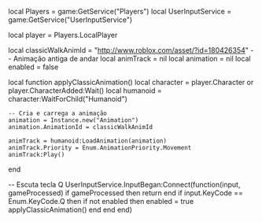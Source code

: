 local Players = game:GetService("Players")
local UserInputService = game:GetService("UserInputService")

local player = Players.LocalPlayer

local classicWalkAnimId = "http://www.roblox.com/asset/?id=180426354" -- Animação antiga de andar
local animTrack = nil
local animation = nil
local enabled = false

local function applyClassicAnimation()
	local character = player.Character or player.CharacterAdded:Wait()
	local humanoid = character:WaitForChild("Humanoid")

	-- Cria e carrega a animação
	animation = Instance.new("Animation")
	animation.AnimationId = classicWalkAnimId

	animTrack = humanoid:LoadAnimation(animation)
	animTrack.Priority = Enum.AnimationPriority.Movement
	animTrack:Play()
end

-- Escuta tecla Q
UserInputService.InputBegan:Connect(function(input, gameProcessed)
	if gameProcessed then return end
	if input.KeyCode == Enum.KeyCode.Q then
		if not enabled then
			enabled = true
			applyClassicAnimation()
		end
	end
end)
